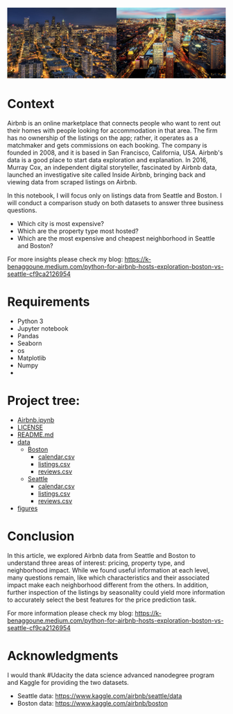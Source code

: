 ![plot](https://github.com/khaledbenag/Airbnb_price_prediction/blob/main/figures/seat_bost.png)

# Context
Airbnb is an online marketplace that connects people who want to rent out their homes with people looking for accommodation in that area. The firm has no ownership of the listings on the app; rather, it operates as a matchmaker and gets commissions on each booking. The company is founded in 2008, and it is based in San Francisco, California, USA.
Airbnb's data is a good place to start data exploration and explanation. In 2016, Murray Cox, an independent digital storyteller, fascinated by Airbnb data, launched an investigative site called Inside Airbnb, bringing back and viewing data from scraped listings on Airbnb.

In this notebook, I will focus only on listings data from Seattle and Boston. I will conduct a comparison study on both datasets to answer three business questions.
* Which city is most expensive?
* Which are the property type most hosted?
* Which are the most expensive and cheapest neighborhood in Seattle and Boston?

For more insights please check my blog: https://k-benaggoune.medium.com/python-for-airbnb-hosts-exploration-boston-vs-seattle-cf9ca2126954

# Requirements
* Python 3
* Jupyter notebook
* Pandas
* Seaborn
* os
* Matplotlib
* Numpy
* 
# Project tree:
   - [Airbnb.ipynb](Airbnb.ipynb)
   - [LICENSE](LICENSE)
   - [README.md](README.md)
   - [data](data)
     - [Boston](data/Boston)
       - [calendar.csv](data/Boston/calendar.csv)
       - [listings.csv](data/Boston/listings.csv)
       - [reviews.csv](data/Boston/reviews.csv)
     - [Seattle](data/Seattle)
       - [calendar.csv](data/Seatle/calendar.csv)
       - [listings.csv](data/Seatle/listings.csv)
       - [reviews.csv](data/Seatle/reviews.csv)
   - [figures](figures)

# Conclusion 

In this article, we explored Airbnb data from Seattle and Boston to understand three areas of interest: pricing, property type, and neighborhood impact. While we found useful information at each level, many questions remain, like which characteristics and their associated impact make each neighborhood different from the others. In addition, further inspection of the listings by seasonality could yield more information to accurately select the best features for the price prediction task.

For more information please check my blog: https://k-benaggoune.medium.com/python-for-airbnb-hosts-exploration-boston-vs-seattle-cf9ca2126954

# Acknowledgments
I would thank #Udacity the data science advanced nanodegree program and Kaggle for providing the two datasets.
* Seattle data: https://www.kaggle.com/airbnb/seattle/data
* Boston data: https://www.kaggle.com/airbnb/boston
